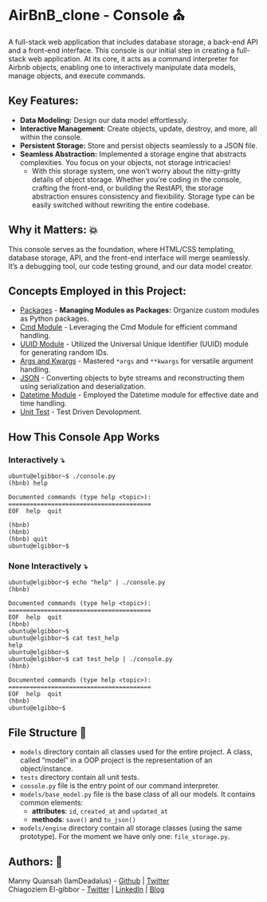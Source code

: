 # AirBnB_clone - Console ⛪
A full-stack web application that includes database storage, a back-end API and a front-end interface.
This console is our initial step in creating a full-stack web application. At its core, it acts as a command interpreter for Airbnb objects, enabling one to interactively manipulate data models, manage objects, and execute commands.

## Key Features:
- **Data Modeling:** Design our data model effortlessly.
- **Interactive Management**: Create objects, update, destroy, and more, all within the console.
- **Persistent Storage:** Store and persist objects seamlessly to a JSON file.
- **Seamless Abstraction:** Implemented a storage engine that abstracts complexities. You focus on your objects, not storage intricacies!
    - With this storage system, one won’t worry about the nitty-gritty details of object storage. Whether you're coding in the console, crafting the front-end, or building the RestAPI, the storage abstraction ensures consistency and flexibility. Storage type can be easily switched without rewriting the entire codebase.
## Why it Matters: 💥
This console serves as the foundation, where HTML/CSS templating, database storage, API, and the front-end interface will merge seamlessly. It’s a debugging tool, our code testing ground, and our data model creator.
## Concepts Employed in this Project:
- [Packages](https://docs.python.org/3.4/tutorial/modules.html#packages) - **Managing Modules as Packages:** Organize custom modules as Python packages.
- [Cmd Module](https://docs.python.org/3.8/library/cmd.html#module-cmd) - Leveraging the Cmd Module for efficient command handling.
- [UUID Module](https://docs.python.org/3.8/library/uuid.html#module-uuid) - Utilized the Universal Unique Identifier (UUID) module for generating random IDs.
- [Args and Kwargs](https://www.scaler.com/topics/python/args-and-kwargs-in-python/) - Mastered `*args` and `**kwargs` for versatile argument handling.
- [JSON](https://docs.python.org/3/library/json.html#module-json) - Converting objects to byte streams and reconstructing them using serialization and deserialization.
- [Datetime Module](https://docs.python.org/3.8/library/datetime.html#module-datetime) - Employed the Datetime module for effective date and time handling.
- [Unit Test](https://realpython.com/python-testing/) - Test Driven Devolopment.
## How This Console App Works
### Interactively ⤵️
```
ubuntu@elgibbor~$ ./console.py
(hbnb) help

Documented commands (type help <topic>):
========================================
EOF  help  quit

(hbnb)
(hbnb)
(hbnb) quit
ubuntu@elgibbor~$
```
### None Interactively ⤵️
```
ubuntu@elgibbor~$ echo "help" | ./console.py
(hbnb)

Documented commands (type help <topic>):
========================================
EOF  help  quit
(hbnb)
ubuntu@elgibbor~$
ubuntu@elgibbor~$ cat test_help
help
ubuntu@elgibbor~$
ubuntu@elgibbor~$ cat test_help | ./console.py
(hbnb)

Documented commands (type help <topic>):
========================================
EOF  help  quit
(hbnb)
ubuntu@elgibbo~$
```
## File Structure 📂
* `models`  directory contain all classes used for the entire project. A class, called “model” in a OOP project is the representation of an object/instance.
* `tests` directory contain all unit tests.
* `console.py` file is the entry point of our command interpreter.
* `models/base_model.py` file is the base class of all our models. It contains common elements:
    * __attributes__: `id`, `created_at` and `updated_at`
    * __methods__: `save()` and `to_json()`
* `models/engine` directory contain all storage classes (using the same prototype). For the moment we have only one: `file_storage.py`.
## Authors: 🧠
Manny Quansah (IamDeadalus) - [Github](https://github.com/IamDaedalus?tab=repositories) | [Twitter](https://twitter.com/daedalus_here)
<br>
Chiagoziem El-gibbor - [Twitter](https://twitter.com/Chi_Elgibbor) | [LinkedIn](https://www.linkedin.com/in/elgibbor/) | [Blog](https://hashnode.com/@Elgibbor)
